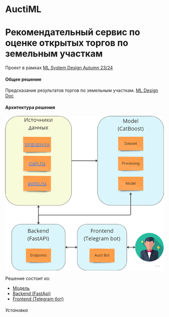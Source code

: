 # AuctiML
# Рекомендательный сервис по оценке открытых торгов по земельным участкам
Проект в рамках [ML System Design Autumn 23/24](https://ods.ai/tracks/ml-system-design-23/competitions/mlsys23-project)   
  
#### Общее решение
Предсказание результатов торгов по земельным участкам.
[ML Design Doc](systemdesign/design.md)

#### Архитектура решения

![arch](media/main_image1.png)

Решение состоит из:  
 - [Модель](model)   
 - [Backend (FastApi)](front)  
 - [Frontend (Telegram бот)](back)  
 
 
 
 
###### Установка 
 